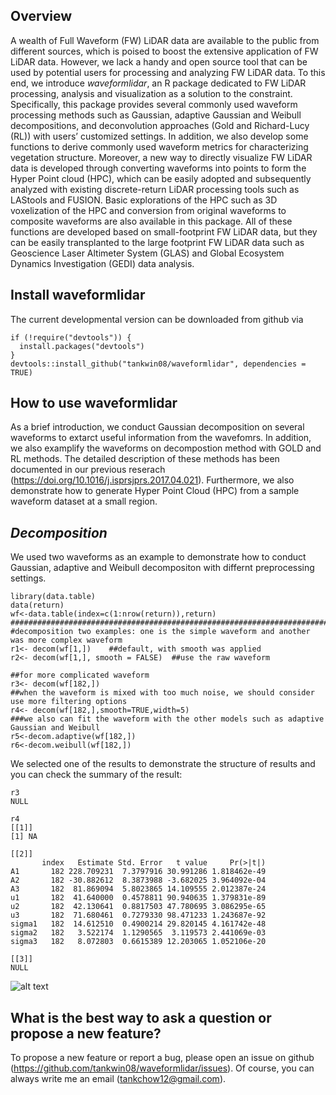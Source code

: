 **Overview**
---
A wealth of Full Waveform (FW) LiDAR data are available to the public from different sources, which is poised to boost the extensive application of FW LiDAR data. However, we lack a handy and open source tool that can be used by potential users for processing and analyzing FW LiDAR data. To this end, we introduce *waveformlidar*, an R package dedicated to FW LiDAR processing, analysis and visualization as a solution to the constraint. Specifically, this package provides several commonly used waveform processing methods such as Gaussian, adaptive Gaussian and Weibull decompositions, and deconvolution approaches (Gold and Richard-Lucy (RL)) with users’ customized settings. In addition, we also develop some functions to derive commonly used waveform metrics for characterizing vegetation structure. Moreover, a new way to directly visualize FW LiDAR data is developed through converting waveforms into points to form the Hyper Point cloud (HPC), which can be easily adopted and subsequently analyzed with existing discrete-return LiDAR processing tools such as LAStools and FUSION. Basic explorations of the HPC such as 3D voxelization of the HPC and conversion from original waveforms to composite waveforms are also available in this package. All of these functions are developed based on small-footprint FW LiDAR data, but they can be easily transplanted to the large footprint FW LiDAR data such as Geoscience Laser Altimeter System (GLAS) and Global Ecosystem Dynamics Investigation (GEDI) data analysis. 


**Install waveformlidar**
---
The current developmental version can be downloaded from github via  
```
if (!require("devtools")) {  
  install.packages("devtools")  
}  
devtools::install_github("tankwin08/waveformlidar", dependencies = TRUE)  

``` 


**How to use waveformlidar**
---
As a brief introduction, we conduct Gaussian decomposition on several waveforms to extarct useful information from the wavefomrs. In addition, we also examplify the waveforms on decompostion method with GOLD and RL methods. The detailed description of these methods has been documented in our previous reserach (https://doi.org/10.1016/j.isprsjprs.2017.04.021). 
Furthermore, we also demonstrate how to generate Hyper Point Cloud (HPC) from a sample waveform dataset at a small region.

*Decomposition*
---
We used two waveforms as an example to demonstrate how to conduct Gaussian, adaptive and Weibull decompositon with differnt preprocessing settings.

```
library(data.table)
data(return)
wf<-data.table(index=c(1:nrow(return)),return)
###################################################################################################
#decomposition two examples: one is the simple waveform and another was more complex waveform
r1<- decom(wf[1,])    ##default, with smooth was applied
r2<- decom(wf[1,], smooth = FALSE)  ##use the raw waveform

##for more complicated waveform
r3<- decom(wf[182,])
##when the waveform is mixed with too much noise, we should consider use more filtering options
r4<- decom(wf[182,],smooth=TRUE,width=5)
###we also can fit the waveform with the other models such as adaptive Gaussian and Weibull
r5<-decom.adaptive(wf[182,])
r6<-decom.weibull(wf[182,])

```
We selected one of the results to demonstrate the structure of results and you can check the summary of the result:
```
r3
NULL

r4
[[1]]
[1] NA

[[2]]
       index   Estimate Std. Error   t value     Pr(>|t|)
A1       182 228.709231  7.3797916 30.991286 1.818462e-49
A2       182 -30.882612  8.3873988 -3.682025 3.964092e-04
A3       182  81.869094  5.8023865 14.109555 2.012387e-24
u1       182  41.640000  0.4578811 90.940635 1.379831e-89
u2       182  42.130641  0.8817503 47.780695 3.086295e-65
u3       182  71.680461  0.7279330 98.471233 1.243687e-92
sigma1   182  14.612510  0.4900214 29.820145 4.161742e-48
sigma2   182   3.522174  1.1290565  3.119573 2.441069e-03
sigma3   182   8.072803  0.6615389 12.203065 1.052106e-20

[[3]]
NULL

```



![alt text](https://github.com/tankwin08/waveformlidar/blob/master/man/figures/README_decompostion%26deconvolution_example.png)



**What is the best way to ask a question or propose a new feature?**
---
To propose a new feature or report a bug, please open an issue on github (https://github.com/tankwin08/waveformlidar/issues). Of course, you can always write me an email (tankchow12@gmail.com).
